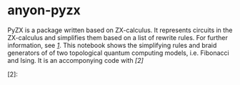 # anyon-pyzx
PyZX is a package written based on ZX-calculus. It represents circuits in the ZX-calculus and simplifies them based on a list of rewrite rules. For further information, see  <cite>[1]</cite>. This notebook shows the simplifying rules and braid generators of of two topological quantum computing models, i.e. Fibonacci and Ising. It is an accomponying code with
<cite> [2]</cite>



[1]: https://arxiv.org/abs/1904.04735
[2]: 

